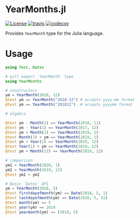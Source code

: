 
# YearMonths.jl

[![License][license-img]](LICENSE)
[![travis][travis-img]][travis-url]
[![codecov][codecov-img]][codecov-url]

[license-img]: http://img.shields.io/badge/license-MIT-brightgreen.svg?style=flat-square
[travis-img]: https://img.shields.io/travis/felipenoris/YearMonths.jl/master.svg?logo=travis&label=Linux+/+macOS&style=flat-square
[travis-url]: https://travis-ci.org/felipenoris/YearMonths.jl
[codecov-img]: https://img.shields.io/codecov/c/github/felipenoris/YearMonths.jl/master.svg?label=codecov&style=flat-square
[codecov-url]: http://codecov.io/github/felipenoris/YearMonths.jl?branch=master

Provides `YearMonth` type for the Julia language.

# Usage

```julia
using Test, Dates

# will export `YearMonth` type
using YearMonths

# constructors
ym = YearMonth(2018, 12)
@test ym == YearMonth("2018-12") # accepts yyyy-mm format
@test ym == YearMonth("201812")  # accepts yyyymm format

# algebra

@test ym - Month(1) == YearMonth(2018, 11)
@test ym - Year(1) == YearMonth(2017, 12)
@test ym + Month(1) == YearMonth(2019, 1)
@test Month(1) + ym == YearMonth(2019, 1)
@test ym + Year(1) == YearMonth(2019, 12)
@test Year(1) + ym == YearMonth(2019, 12)
@test ym + Month(12) == YearMonth(2019, 12)

# comparison
ym1 = YearMonth(2020, 1)
ym2 = YearMonth(2019, 12)
@test ym1 > ym2

# Basic `Dates` API
ym = YearMonth(2018, 5)
@test firstdayofmonth(ym) == Date(2018, 5, 1)
@test lastdayofmonth(ym) == Date(2018, 5, 31)
@test month(ym) == 5
@test year(ym) == 2018
@test yearmonth(ym) == (2018, 5)
```
